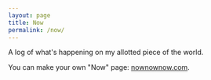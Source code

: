 ```yaml
---
layout: page
title: Now
permalink: /now/
---
```


A log of what's happening on my allotted piece of the world.

You can make your own "Now" page: [nownownow.com](https://nownownow.com/about).
